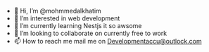 - 👋 Hi, I’m @mohmmedalkhatim
- 👀 I’m interested in web development
- 🌱 I’m currently learning Nestjs it so awsome
- 💞️ I’m looking to collaborate on currently free to work
- 📫 How to reach me mail me on Developmentaccu@outlock.com

<!---
mohmmedalkhatim/mohmmedalkhatim is a ✨ special ✨ repository because its `README.md` (this file) appears on your GitHub profile.
You can click the Preview link to take a look at your changes.
--->
